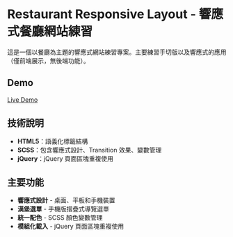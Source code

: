 # Restaurant Responsive Layout - 響應式餐廳網站練習

這是一個以餐廳為主題的響應式網站練習專案。主要練習手切版以及響應式的應用（僅前端展示，無後端功能）。

## Demo

[Live Demo](https://a24985693.github.io/restaurant-responsive-layout/)

## 技術說明

- **HTML5**：語義化標籤結構
- **SCSS**：包含響應式設計、Transition 效果、變數管理
- **jQuery**：jQuery 頁面區塊重複使用


## 主要功能

- **響應式設計** - 桌面、平板和手機裝置
- **漢堡選單** - 手機版摺疊式導覽選單
- **統一配色** - SCSS 顏色變數管理
- **模組化載入** - jQuery 頁面區塊重複使用